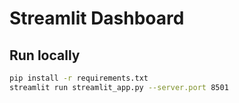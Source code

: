 # Streamlit Dashboard
## Run locally
```bash
pip install -r requirements.txt
streamlit run streamlit_app.py --server.port 8501